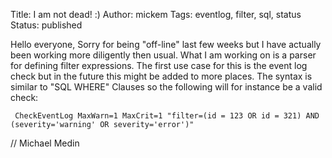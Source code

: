Title: I am not dead! :)
Author: mickem
Tags: eventlog, filter, sql, status
Status: published

Hello everyone, Sorry for being "off-line" last few weeks but I have
actually been working more diligently then usual. What I am working on
is a parser for defining filter expressions. The first use case for this
is the event log check but in the future this might be added to more
places. The syntax is similar to "SQL WHERE" Clauses so the following
will for instance be a valid check:

     CheckEventLog MaxWarn=1 MaxCrit=1 "filter=(id = 123 OR id = 321) AND (severity='warning' OR severity='error')" 

// Michael Medin

